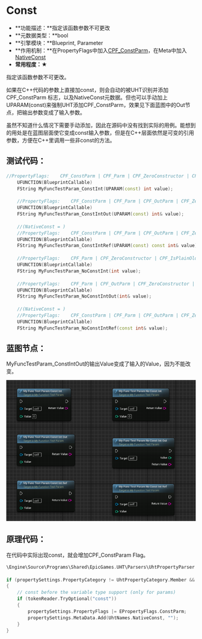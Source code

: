 # Const

- **功能描述：**指定该函数参数不可更改
- **元数据类型：**bool
- **引擎模块：**Blueprint, Parameter
- **作用机制：**在PropertyFlags中加入[CPF_ConstParm](../../../../Flags/EPropertyFlags/CPF_ConstParm.md)，在Meta中加入[NativeConst](../../../../Meta/Blueprint/NativeConst.md)
- **常用程度：**★

指定该函数参数不可更改。

如果在C++代码的参数上直接加const，则会自动的被UHT识别并添加CPF_ConstParm 标志，以及NativeConst元数据。但也可以手动加上UPARAM(const)来强制UHT添加CPF_ConstParm，效果见下面蓝图中的Out节点，把输出参数变成了输入参数。

虽然不知道什么情况下需要手动添加，因此在源码中没有找到实际的用例。能想到的用处是在蓝图层面使它变成const输入参数，但是在C++层面依然是可变的引用参数，方便在C++里调用一些非const的方法。

## 测试代码：

```cpp
//PropertyFlags:	CPF_ConstParm | CPF_Parm | CPF_ZeroConstructor | CPF_IsPlainOldData | CPF_NoDestructor | CPF_HasGetValueTypeHash | CPF_NativeAccessSpecifierPublic 
	UFUNCTION(BlueprintCallable)
	FString MyFuncTestParam_ConstInt(UPARAM(const) int value);

	//PropertyFlags:	CPF_ConstParm | CPF_Parm | CPF_OutParm | CPF_ZeroConstructor | CPF_ReferenceParm | CPF_IsPlainOldData | CPF_NoDestructor | CPF_HasGetValueTypeHash | CPF_NativeAccessSpecifierPublic 
	UFUNCTION(BlueprintCallable)
	FString MyFuncTestParam_ConstIntOut(UPARAM(const) int& value);

	//(NativeConst = )
	//PropertyFlags:	CPF_ConstParm | CPF_Parm | CPF_OutParm | CPF_ZeroConstructor | CPF_ReferenceParm | CPF_IsPlainOldData | CPF_NoDestructor | CPF_HasGetValueTypeHash | CPF_NativeAccessSpecifierPublic 
	UFUNCTION(BlueprintCallable)
	FString MyFuncTestParam_ConstIntRef(UPARAM(const) const int& value);

	//PropertyFlags:	CPF_Parm | CPF_ZeroConstructor | CPF_IsPlainOldData | CPF_NoDestructor | CPF_HasGetValueTypeHash | CPF_NativeAccessSpecifierPublic 
	UFUNCTION(BlueprintCallable)
	FString MyFuncTestParam_NoConstInt(int value);

	//PropertyFlags:	CPF_Parm | CPF_OutParm | CPF_ZeroConstructor | CPF_IsPlainOldData | CPF_NoDestructor | CPF_HasGetValueTypeHash | CPF_NativeAccessSpecifierPublic 
	UFUNCTION(BlueprintCallable)
	FString MyFuncTestParam_NoConstIntOut(int& value);

	//(NativeConst = )
	//PropertyFlags:	CPF_ConstParm | CPF_Parm | CPF_OutParm | CPF_ZeroConstructor | CPF_ReferenceParm | CPF_IsPlainOldData | CPF_NoDestructor | CPF_HasGetValueTypeHash | CPF_NativeAccessSpecifierPublic 
	UFUNCTION(BlueprintCallable)
	FString MyFuncTestParam_NoConstIntRef(const int& value);
```

## 蓝图节点：

MyFuncTestParam_ConstIntOut的输出Value变成了输入的Value，因为不能改变。

![Untitled](Untitled.png)

## 原理代码：

在代码中实际出现const，就会增加CPF_ConstParam Flag。

```cpp
\Engine\Source\Programs\Shared\EpicGames.UHT\Parsers\UhtPropertyParser.cs 1030

if (propertySettings.PropertyCategory != UhtPropertyCategory.Member && !isTemplateArgument)
{
	// const before the variable type support (only for params)
	if (tokenReader.TryOptional("const"))
	{
		propertySettings.PropertyFlags |= EPropertyFlags.ConstParm;
		propertySettings.MetaData.Add(UhtNames.NativeConst, "");
	}
}
```